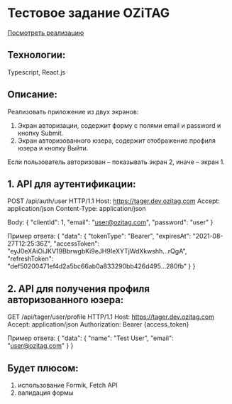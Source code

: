 # Тестовое задание OZiTAG

[Посмотреть реализацию](https://andrew9488.github.io/user-authorization)

## Технологии: 

Typescript, React.js

## Описание: 

Реализовать приложение из двух экранов:
1. Экран авторизации, содержит форму с полями email и password и кнопку Submit.
2. Экран авторизованного юзера, содержит отображение профиля юзера и кнопку Выйти.

Если пользователь авторизован – показывать экран 2, иначе – экран 1.

## 1. API для аутентификации:

POST /api/auth/user HTTP/1.1
Host: https://tager.dev.ozitag.com
Accept: application/json
Content-Type: application/json

Body:
    {
      "clientId": 1,
      "email": "user@ozitag.com",
      "password": "user"
    }
    
Пример ответа:
{
  "data": {
    "tokenType": "Bearer",
    "expiresAt": "2021-08-27T12:25:36Z",
    "accessToken": "eyJ0eXAiOiJKV19BbrwgbKi9eJH9IeXYTjWdXkwshh...rQgA",
    "refreshToken": "def50200471ef4d2a5bc66ab0a833290bb426d495...280fb"
  }
}

## 2. API для получения профиля авторизованного юзера:

GET /api/tager/user/profile HTTP/1.1
Host: https://tager.dev.ozitag.com
Accept: application/json
Authorization: Bearer {access_token}

Пример ответа: 
{
  "data": {
      "name": "Test User",
      "email": "user@ozitag.com"
    }
}

## Будет плюсом:
1. использование Formik, Fetch API
2. валидация формы
